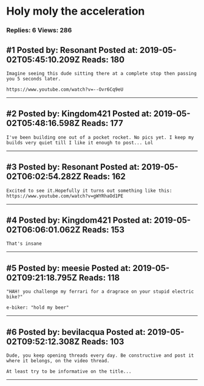 # Holy moly the acceleration

### Replies: 6 Views: 286

## \#1 Posted by: Resonant Posted at: 2019-05-02T05:45:10.209Z Reads: 180

```
Imagine seeing this dude sitting there at a complete stop then passing you 5 seconds later.

https://www.youtube.com/watch?v=--Ovr6Cq9eU
```

---
## \#2 Posted by: Kingdom421 Posted at: 2019-05-02T05:48:16.598Z Reads: 177

```
I've been building one out of a pocket rocket. No pics yet. I keep my builds very quiet till I like it enough to post... Lol
```

---
## \#3 Posted by: Resonant Posted at: 2019-05-02T06:02:54.282Z Reads: 162

```
Excited to see it.Hopefully it turns out something like this: https://www.youtube.com/watch?v=gWYRhaOd1PE
```

---
## \#4 Posted by: Kingdom421 Posted at: 2019-05-02T06:06:01.062Z Reads: 153

```
That's insane
```

---
## \#5 Posted by: meesie Posted at: 2019-05-02T09:21:18.795Z Reads: 118

```
"HAH! you challenge my ferrari for a dragrace on your stupid electric bike?"

e-biker: "hold my beer"
```

---
## \#6 Posted by: bevilacqua Posted at: 2019-05-02T09:52:12.308Z Reads: 103

```
Dude, you keep opening threads every day. Be constructive and post it where it belongs, on the video thread. 

At least try to be informative on the title...
```

---
